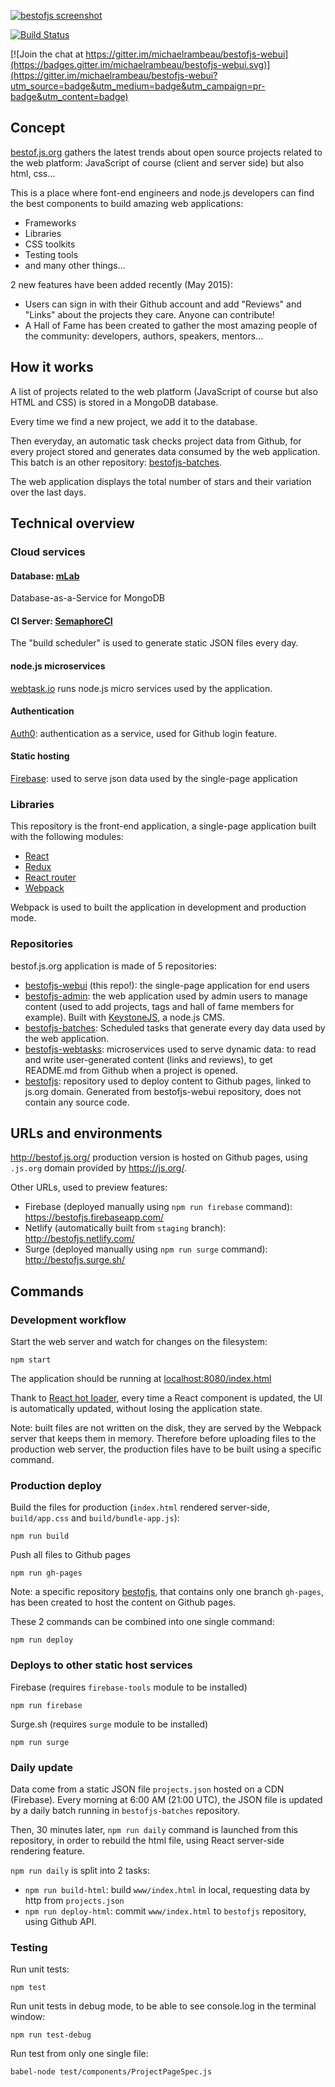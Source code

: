 [![bestofjs screenshot](https://cloud.githubusercontent.com/assets/5546996/16543336/4791cf2e-410a-11e6-8e30-cd6b971953b2.png)](http://bestof.js.org/)

[![Build Status](https://travis-ci.org/michaelrambeau/bestofjs-webui.svg?branch=master)](https://travis-ci.org/michaelrambeau/bestofjs-webui)

[![Join the chat at https://gitter.im/michaelrambeau/bestofjs-webui](https://badges.gitter.im/michaelrambeau/bestofjs-webui.svg)](https://gitter.im/michaelrambeau/bestofjs-webui?utm_source=badge&utm_medium=badge&utm_campaign=pr-badge&utm_content=badge)

## Concept

[bestof.js.org](http://bestof.js.org/) gathers the latest trends about open source projects related to the web platform: JavaScript of course (client and server side) but also html, css...

This is a place where font-end engineers and node.js developers can find the best components to build amazing web applications:

* Frameworks
* Libraries
* CSS toolkits
* Testing tools
* and many other things...

2 new features have been added recently (May 2015):

* Users can sign in with their Github account and add "Reviews" and "Links" about the projects they care. Anyone can contribute!
* A Hall of Fame has been created to gather the most amazing people of the community: developers, authors, speakers, mentors...

## How it works

A list of projects related to the web platform (JavaScript of course but also HTML and CSS) is stored in a MongoDB database.

Every time we find a new project, we add it to the database.

Then everyday, an automatic task checks project data from Github, for every project stored and generates data consumed by the web application. This batch is an other repository: [bestofjs-batches](https://github.com/michaelrambeau/bestofjs-batches).

The web application displays the total number of stars and their variation over the last days.


## Technical overview

### Cloud services

#### Database: [mLab](https://mlab.com/)

Database-as-a-Service for MongoDB

#### CI Server: [SemaphoreCI](https://semaphoreci.com/)

The "build scheduler" is used to generate static JSON files every day.

#### node.js microservices

[webtask.io](https://webtask.io/) runs node.js micro services used by the application.

#### Authentication

[Auth0](https://auth0.com/): authentication as a service, used for Github login feature.

#### Static hosting

[Firebase](https://www.firebase.com/): used to serve json data used by the single-page application

### Libraries

This repository is the front-end application, a single-page application built with the following modules:

* [React](http://facebook.github.io/react/)
* [Redux](http://redux.js.org/)
* [React router](https://github.com/rackt/react-router)
* [Webpack](http://webpack.github.io/)

Webpack is used to built the application in development and production mode.

### Repositories

bestof.js.org application is made of 5 repositories:

* [bestofjs-webui](https://github.com/michaelrambeau/bestofjs-webui) (this repo!): the single-page application for end users
* [bestofjs-admin](https://github.com/michaelrambeau/bestofjs-admin): the web application used by admin users to manage content (used to add projects, tags and hall of fame members for example). Built with [KeystoneJS](http://keystonejs.com/), a node.js CMS.
* [bestofjs-batches](https://github.com/michaelrambeau/bestofjs-batches): Scheduled tasks that generate every day data used by the web application.
* [bestofjs-webtasks](https://github.com/michaelrambeau/bestofjs-webtasks): microservices used to serve dynamic data: to read and write user-generated content (links and reviews), to get README.md from Github when a project is opened.
* [bestofjs](https://github.com/michaelrambeau/bestofjs): repository used to deploy content to Github pages, linked to js.org domain. Generated from bestofjs-webui repository, does not contain any source code.


## URLs and environments

http://bestof.js.org/ production version is hosted on Github pages, using `.js.org` domain provided by https://js.org/.

Other URLs, used to preview features:

* Firebase (deployed manually using `npm run firebase` command): https://bestofjs.firebaseapp.com/
* Netlify (automatically built from `staging` branch): http://bestofjs.netlify.com/
* Surge (deployed manually using `npm run surge` command): http://bestofjs.surge.sh/

## Commands

### Development workflow

Start the web server and watch for changes on the filesystem:

```
npm start
```

The application should be running at [localhost:8080/index.html](http://localhost:8080/index.html)


Thank to [React hot loader](http://gaearon.github.io/react-hot-loader/), every time a React component is updated, the UI is automatically updated, without losing the application state.

Note: built files are not written on the disk, they are served by the Webpack server that keeps them in memory. Therefore before uploading files to the production web server, the production files have to be built using a specific command.

### Production deploy

Build the files for production (`index.html` rendered server-side, `build/app.css` and `build/bundle-app.js`):

```
npm run build
```

Push all files to Github pages
```
npm run gh-pages
```

Note: a specific repository [bestofjs](https://github.com/michaelrambeau/bestofjs), that contains only one branch `gh-pages`, has been created to host the content on Github pages.

These 2 commands can be combined into one single command:

```
npm run deploy
```

### Deploys to other static host services

Firebase (requires `firebase-tools` module to be installed)

```
npm run firebase
```

Surge.sh (requires `surge` module to be installed)

```
npm run surge
```

### Daily update

Data come from a static JSON file `projects.json` hosted on a CDN (Firebase).
Every morning at 6:00 AM (21:00 UTC), the JSON file is updated by a daily batch running in `bestofjs-batches` repository.

Then, 30 minutes later, `npm run daily` command is launched from this repository, in order to rebuild the html file, using React server-side rendering feature.

`npm run daily` is split into 2 tasks:

* `npm run build-html`: build `www/index.html` in local, requesting data by http from `projects.json`
* `npm run deploy-html`: commit `www/index.html` to `bestofjs` repository, using Github API.

### Testing

Run unit tests:

```
npm test
```

Run unit tests in debug mode, to be able to see console.log in the terminal window:

```
npm run test-debug
```

Run test from only one single file:

```
babel-node test/components/ProjectPageSpec.js
```
